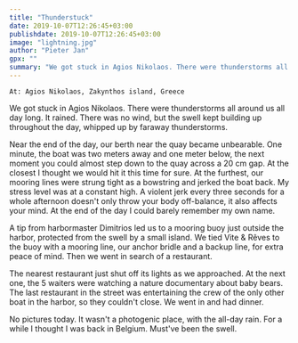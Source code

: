 ```yaml
---
title: "Thunderstuck"
date: 2019-10-07T12:26:45+03:00
publishdate: 2019-10-07T12:26:45+03:00
image: "lightning.jpg"
author: "Pieter Jan"
gpx: ""
summary: "We got stuck in Agios Nikolaos. There were thunderstorms all around us all day long. It rained. Our berth became untenable due te the heavy swell."
---
```


`At: Agios Nikolaos, Zakynthos island, Greece`

We got stuck in Agios Nikolaos. There were thunderstorms all around us all day long. It rained. There was no wind, but the swell kept building up throughout the day, whipped up by faraway thunderstorms.

Near the end of the day, our berth near the quay became unbearable. One minute, the boat was two meters away and one meter below, the next moment you could almost step down to the quay across a 20 cm gap. At the closest I thought we would hit it this time for sure. At the furthest, our mooring lines were strung tight as a bowstring and jerked the boat back. My stress level was at a constant high. A violent jerk every three seconds for a whole afternoon doesn't only throw your body off-balance, it also affects your mind. At the end of the day I could barely remember my own name.

A tip from harbormaster Dimitrios led us to a mooring buoy just outside the harbor, protected from the swell by a small island. We tied Vite & Rêves to the buoy with a mooring line, our anchor bridle and a backup line, for extra peace of mind. Then we went in search of a restaurant.

The nearest restaurant just shut off its lights as we approached. At the next one, the 5 waiters were watching a nature documentary about baby bears. The last restaurant in the street was entertaining the crew of the only other boat in the harbor, so they couldn't close. We went in and had dinner.

No pictures today. It wasn't a photogenic place, with the all-day rain. For a while I thought I was back in Belgium. Must've been the swell.

